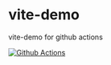 # vite-demo
vite-demo for github actions

[![Github Actions](https://github.com/zt123123/vite-demo/actions/workflows/deploy.yml/badge.svg?branch=master)](https://github.com/zt123123/vite-demo/actions/workflows/deploy.yml)
